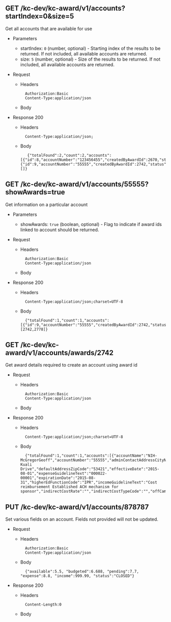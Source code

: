 ##  GET /kc-dev/kc-award/v1/accounts?startIndex=0&size=5

Get all accounts that are available for use

+ Parameters
  	+ startIndex: `0` (number, optional) - Starting index of the results to be returned. If not included, all available accounts are returned.
  	+ size: `5` (number, optional) - Size of the results to be returned. If not included, all available accounts are returned.

+ Request
    + Headers

            Authorization:Basic
            Content-Type:application/json

    + Body



+ Response 200
    + Headers

            Content-Type:application/json;

    + Body

             {"totalFound":2,"count":2,"accounts":[{"id":8,"accountNumber":"123456455","createdByAwardId":2670,"status":"CLOSED","budgeted":6.69,"pending":7.70,"income":9.90,"expense":8.80,"available":5.50},{"id":9,"accountNumber":"55555","createdByAwardId":2742,"status":"CLOSED","budgeted":6.69,"pending":7.70,"income":999.99,"expense":8.80,"available":5.50}],"awards":[]}

## GET /kc-dev/kc-award/v1/accounts/55555?showAwards=true

Get information on a particular account

+ Parameters
  	+ showAwards: `true` (boolean, optional) - Flag to indicate if award ids linked to account should be returned.

+ Request
    + Headers

            Authorization:Basic
            Content-Type:application/json

    + Body



+ Response 200
    + Headers

            Content-Type:application/json;charset=UTF-8


    + Body

            {"totalFound":1,"count":1,"accounts":[{"id":9,"accountNumber":"55555","createdByAwardId":2742,"status":"CLOSED","budgeted":6.69,"pending":7.70,"income":999.99,"expense":8.80,"available":5.50}],"awards":[2742,2778]}

## GET /kc-dev/kc-award/v1/accounts/awards/2742

Get award details required to create an account using award id

+ Request
     + Headers

             Authorization:Basic
             Content-Type:application/json

     + Body



+ Response 200
     + Headers

             Content-Type:application/json;charset=UTF-8

     + Body

             {"totalFound":1,"count":1,"accounts":[{"accountName":"NIH-McGregorGeoff","accountNumber":"55555","adminContactAddressCityName":null,"adminContactAddressStateCode":null,"adminContactAddressStreetAddress":null,"adminContactAddressZipCode":null,"cfdaNumber":null,"defaultAddressCityName":"Coeus","defaultAddressStateCode":"MA","defaultAddressStreetAddress":"1118 Kuali Drive","defaultAddressZipCode":"53421","effectiveDate":"2015-08-01","expenseGuidelineText":"000022-00001","expirationDate":"2015-08-31","higherEdFunctionCode":"IPR","incomeGuidelineText":"Cost reimbursement Established ACH mechanism for sponsor","indirectCostRate":"","indirectCostTypeCode":"","offCampusIndicator":false,"principalId":"10000000001","purposeText":"test","unit":"000001"}]}

## PUT /kc-dev/kc-award/v1/accounts/878787

Set various fields on an account. Fields not provided will not be updated.

+ Request
    + Headers

            Authorization:Basic
            Content-Type:application/json

    + Body

            {"available":5.5, "budgeted":6.688, "pending":7.7, "expense":8.8, "income":999.99, "status":"CLOSED"}

+ Response 200
    + Headers

            Content-Length:0

    + Body





